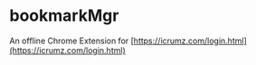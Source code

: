 # bookmarkMgr
An offline Chrome Extension for [https://icrumz.com/login.html](https://icrumz.com/login.html)
